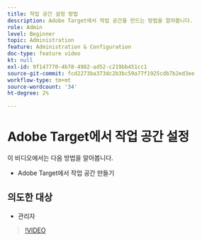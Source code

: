 ```yaml
---
title: 작업 공간 설정 방법
description: Adobe Target에서 작업 공간을 만드는 방법을 알아봅니다.
role: Admin
level: Beginner
topic: Administration
feature: Administration & Configuration
doc-type: feature video
kt: null
exl-id: 9f147770-4b78-4982-ad52-c219bb451cc1
source-git-commit: fcd2273ba373dc2b3bc59a77f1925cdb7b2ed3ee
workflow-type: tm+mt
source-wordcount: '34'
ht-degree: 2%

---
```


# Adobe Target에서 작업 공간 설정

이 비디오에서는 다음 방법을 알아봅니다.

* Adobe Target에서 작업 공간 만들기

## 의도한 대상

* 관리자

>[!VIDEO](https://video.tv.adobe.com/v/19463/?quality=12)
